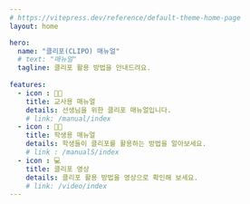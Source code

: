 ```yaml
---
# https://vitepress.dev/reference/default-theme-home-page
layout: home

hero:
  name: "클리포(CLIPO) 매뉴얼"
  # text: "매뉴얼"
  tagline: 클리포 활용 방법을 안내드려요.
  
features:
  - icon : 🧑‍🏫
    title: 교사용 매뉴얼
    details: 선생님을 위한 클리포 매뉴얼입니다.
    # link: /manual/index
  - icon : 🧑‍🎓
    title: 학생용 매뉴얼
    details: 학생들이 클리포를 활용하는 방법을 알아보세요.
    # link : /manualS/index
  - icon : 💻
    title: 클리포 영상
    details: 클리포 활용 방법을 영상으로 확인해 보세요.
    # link: /video/index
---
```


